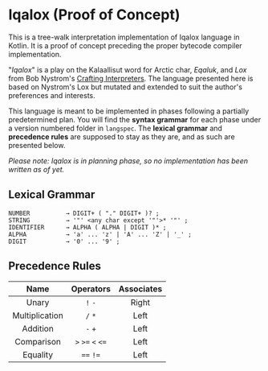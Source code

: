 # Iqalox (Proof of Concept) #

This is a tree-walk interpretation implementation of Iqalox language in Kotlin. It is a proof of concept preceding the proper bytecode compiler implementation.

"*Iqalox*" is a play on the Kalaallisut word for Arctic char, *Eqaluk*, and *Lox* from Bob Nystrom's [Crafting Interpreters](http://craftinginterpreters.com/). The language presented here is based on Nystrom's Lox but mutated and extended to suit the author's preferences and interests.

This language is meant to be implemented in phases following a partially predetermined plan. You will find the **syntax grammar** for each phase under a version numbered folder in `langspec`. The **lexical grammar** and **precedence rules** are supposed to stay as they are, and as such are presented below.

_Please note: Iqalox is in planning phase, so no implementation has been written as of yet._

## Lexical Grammar ##

    NUMBER          → DIGIT+ ( "." DIGIT+ )? ;
    STRING          → '"' <any char except '"'>* '"' ;
    IDENTIFIER      → ALPHA ( ALPHA | DIGIT )* ;
    ALPHA           → 'a' ... 'z' | 'A' ... 'Z' | '_' ;
    DIGIT           → '0' ... '9' ;
    
## Precedence Rules ##

Name            |       Operators       | Associates
:--------------:|:---------------------:|:---------:
Unary           |   `!` `-`             | Right
Multiplication  |   `/` `*`             | Left
Addition        |   `-` `+`             | Left
Comparison      |   `>` `>=` `<` `<=`   | Left
Equality        |   `==` `!=`           | Left
